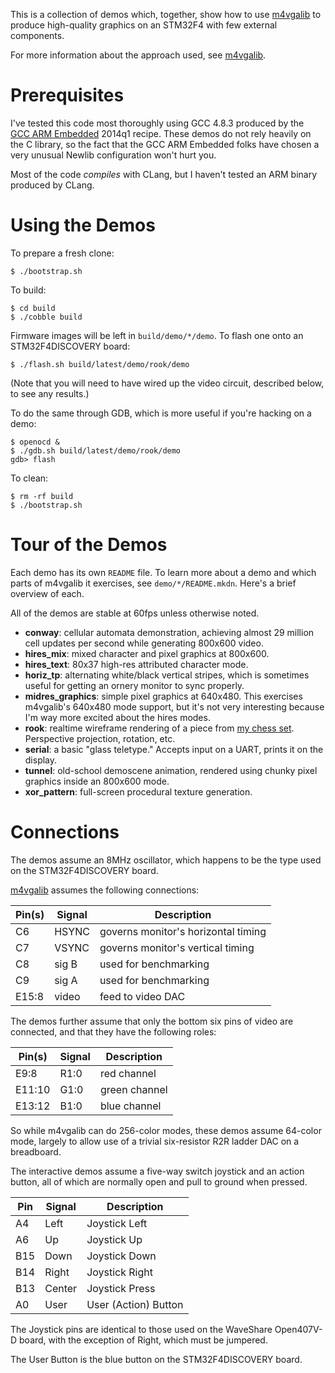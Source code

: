 This is a collection of demos which, together, show how to use [m4vgalib] to
produce high-quality graphics on an STM32F4 with few external components.

For more information about the approach used, see [m4vgalib].


Prerequisites
=============

I've tested this code most thoroughly using GCC 4.8.3 produced by the
[GCC ARM Embedded] 2014q1 recipe.  These demos do not rely heavily on the C
library, so the fact that the GCC ARM Embedded folks have chosen a very unusual
Newlib configuration won't hurt you.

Most of the code *compiles* with CLang, but I haven't tested an ARM binary
produced by CLang.


Using the Demos
===============

To prepare a fresh clone:

    $ ./bootstrap.sh

To build:

    $ cd build
    $ ./cobble build

Firmware images will be left in `build/demo/*/demo`.  To flash one onto an
STM32F4DISCOVERY board:

    $ ./flash.sh build/latest/demo/rook/demo

(Note that you will need to have wired up the video circuit, described below,
to see any results.)

To do the same through GDB, which is more useful if you're hacking on a demo:

    $ openocd &
    $ ./gdb.sh build/latest/demo/rook/demo
    gdb> flash

To clean:

    $ rm -rf build
    $ ./bootstrap.sh


Tour of the Demos
=================

Each demo has its own `README` file.  To learn more about a demo and which
parts of m4vgalib it exercises, see `demo/*/README.mkdn`.  Here's a brief
overview of each.

All of the demos are stable at 60fps unless otherwise noted.

 - **conway**: cellular automata demonstration, achieving almost 29 million
   cell updates per second while generating 800x600 video.
 - **hires_mix**: mixed character and pixel graphics at 800x600.
 - **hires_text**: 80x37 high-res attributed character mode.
 - **horiz_tp**: alternating white/black vertical stripes, which is sometimes
   useful for getting an ornery monitor to sync properly.
 - **midres_graphics**: simple pixel graphics at 640x480.  This exercises
   m4vgalib's 640x480 mode support, but it's not very interesting because I'm
   way more excited about the hires modes.
 - **rook**: realtime wireframe rendering of a piece from [my chess set].
   Perspective projection, rotation, etc.
 - **serial**: a basic "glass teletype."  Accepts input on a UART, prints it
   on the display.
 - **tunnel**: old-school demoscene animation, rendered using chunky pixel
   graphics inside an 800x600 mode.
 - **xor_pattern**: full-screen procedural texture generation.


Connections
===========

The demos assume an 8MHz oscillator, which happens to be the type used on the
STM32F4DISCOVERY board.

[m4vgalib] assumes the following connections:

Pin(s) | Signal | Description
-------|--------|------------
C6     | HSYNC  | governs monitor's horizontal timing
C7     | VSYNC  | governs monitor's vertical timing
C8     | sig B  | used for benchmarking
C9     | sig A  | used for benchmarking
E15:8  | video  | feed to video DAC

The demos further assume that only the bottom six pins of video are connected,
and that they have the following roles:

Pin(s) | Signal | Description
-------|--------|------------
E9:8   | R1:0   | red channel
E11:10 | G1:0   | green channel
E13:12 | B1:0   | blue channel

So while m4vgalib can do 256-color modes, these demos assume 64-color mode,
largely to allow use of a trivial six-resistor R2R ladder DAC on a breadboard.

The interactive demos assume a five-way switch joystick and an action button,
all of which are normally open and pull to ground when pressed.

Pin | Signal | Description
----|--------|------------
A4  | Left   | Joystick Left
A6  | Up     | Joystick Up
B15 | Down   | Joystick Down
B14 | Right  | Joystick Right
B13 | Center | Joystick Press
A0  | User   | User (Action) Button

The Joystick pins are identical to those used on the WaveShare Open407V-D board,
with the exception of Right, which must be jumpered.

The User Button is the blue button on the STM32F4DISCOVERY board.

[m4vgalib]: https://github.com/cbiffle/m4vgalib
[my chess set]: http://cliffle.com/thing/chess-set-i/
[GCC ARM Embedded]: https://launchpad.net/gcc-arm-embedded
